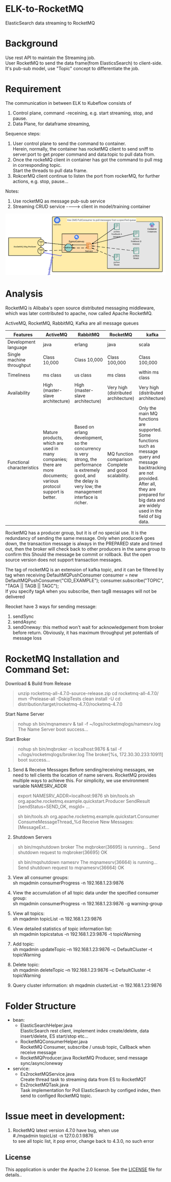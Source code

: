 # ELK-to-RocketMQ
ElasticSearch data streaming to RocketMQ

# Background
Use rest API to maintain the Streaming job.  
User RocketMQ to send the data frame(from ElasticsSearch) to client-side.  
It's pub-sub model, use "Topic" concept to differentiate the job.  

# Requirement
The communication in between ELK to Kubeflow consists of  
1. Control plane, command -receining, e.g. start streaming, stop, and pause.
2. Data Plane, for dataframe streaming,

Sequence steps:
1. User control plane to send the command to container.  
    Herein, normally, the container has rocketMQ client to send sniff to server:port to get proper command and data:topic to pull data from.
2. Once the rockeMQ client in container has got the command to pull msg in corresponding topic.  
   Start the threads to pull data frame.
3. RokcerMQ client continue to listen the port from rockerMQ, for further actions, e.g. stop, pause...

Notes:
1. Use rocketMQ as message pub-sub service
2. Streaming CRUD service ----> client in model/training container

![](./docs/images/rocketMQ.png)

# Analysis
RocketMQ is Alibaba's open source distributed messaging middleware, which was later contributed to apache, now called Apache RocketMQ.

ActiveMQ, RocketMQ, RabbitMQ, Kafka are all message queues  

Features | ActiveMQ | RabbitMQ | RocketMQ | kafka
---- | ---- | ---- |---- | ----
Development language | java | erlang | java | scala
Single machine throughput | Class 10,000 | Class 10,000 | Class 100,000 | Class 100,000
Timeliness | ms class | us class | ms class | within ms class
Availability | High (master-slave architecture) | High (master-slave architecture) | Very high (distributed architecture) | Very high (distributed architecture)
Functional characteristics | Mature products, which are used in many companies; there are more documents; various protocol support is better. | Based on erlang development, so the concurrency is very strong, the performance is extremely good, and the delay is very low; the management interface is richer. | MQ function comparison Complete and good scalability. | Only the main MQ functions are supported. Some functions such as message query and message backtracking are not provided. After all, they are prepared for big data and are widely used in the field of big data.

RocketMQ has a producer group, but it is of no special use. It is the redundancy of sending the same message. Only when producerA goes down, the transaction message is always in the PREPARED state and timed out, then the broker will check back to other producers in the same group to confirm this Should the message be commit or rollback. But the open source version does not support transaction messages.  

The tag of rocketMQ is an extension of kafka topic, and it can be filtered by tag when receiving
DefaultMQPushConsumer consumer = new DefaultMQPushConsumer("CID_EXAMPLE");
consumer.subscribe("TOPIC", "TAGA || TAGB || TAGC");  
If you specify tagA when you subscribe, then tagB messages will not be delivered  

Reocket have 3 ways for sending message:
1) sendSync
2) sendAsync
3) sendOneway: this method won't wait for acknowledgement from broker before return. Obviously, it has maximum throughput yet potentials of message loss

# RocketMQ Installation and Command Set:

Download & Build from Release
  > unzip rocketmq-all-4.7.0-source-release.zip
  > cd rocketmq-all-4.7.0/
  > mvn -Prelease-all -DskipTests clean install -U
  > cd distribution/target/rocketmq-4.7.0/rocketmq-4.7.0

Start Name Server
  > nohup sh bin/mqnamesrv &
  > tail -f ~/logs/rocketmqlogs/namesrv.log
  The Name Server boot success...

Start Broker
  > nohup sh bin/mqbroker -n localhost:9876 &
  > tail -f ~/logs/rocketmqlogs/broker.log 
  The broker[%s, 172.30.30.233:10911] boot success...

1. Send & Receive Messages
Before sending/receiving messages, we need to tell clients the location of name servers. RocketMQ provides multiple ways to achieve this. For simplicity, we use environment variable NAMESRV_ADDR

 > export NAMESRV_ADDR=localhost:9876
 > sh bin/tools.sh org.apache.rocketmq.example.quickstart.Producer
 SendResult [sendStatus=SEND_OK, msgId= ...

 > sh bin/tools.sh org.apache.rocketmq.example.quickstart.Consumer
 ConsumeMessageThread_%d Receive New Messages: [MessageExt...

2. Shutdown Servers
> sh bin/mqshutdown broker
The mqbroker(36695) is running...
Send shutdown request to mqbroker(36695) OK

> sh bin/mqshutdown namesrv
The mqnamesrv(36664) is running...
Send shutdown request to mqnamesrv(36664) OK

3. View all consumer groups:  
   sh mqadmin consumerProgress -n 192.168.1.23:9876
4. View the accumulation of all topic data under the specified consumer group:  
    sh mqadmin consumerProgress -n 192.168.1.23:9876 -g warning-group
5. View all topics:  
     sh mqadmin topicList -n 192.168.1.23:9876
6. View detailed statistics of topic information list:  
   sh mqadmin topicstatus -n 192.168.1.23:9876 -t topicWarning
7.  Add topic:  
   sh mqadmin updateTopic –n 192.168.1.23:9876 –c DefaultCluster –t topicWarning
8. Delete topic:  
  sh mqadmin deleteTopic –n 192.168.1.23:9876 –c DefaultCluster –t topicWarning
 
9. Query cluster information:
sh mqadmin  clusterList -n 192.168.1.23:9876

# Folder Structure
+ bean: 
    - ElasticSearchHelper.java   
    ElasticSearch rest client, implement index create/delete, data insert/delete, ES start/stop etc...
    - RocketMQConsumerHelper.java  
    RocketMQ Consumer, subscribe / unsub topic, Callback when receive message
    - RocketMQProducer.java
    RocketMQ Producer, send message sync/async/oneway
+ service:
    - Es2rocketMQService.java  
    Create thread task to streaming data from ES to RocketMQT
    - Es2rocketMQTask.java  
    Task implementation for Poll ElasticSearch by configed index, then send to configed RocketMQ topic.

# Issue meet in development:
1. RocketMQ latest version 4.7.0 have bug, when use   
#./mqadmin topicList -n 127.0.0.1:9876  
to see all topic list, it pop error, change back to 4.3.0, no such error

## License

This appplication is under the Apache 2.0 license. See the [LICENSE](LICENSE) file for details..